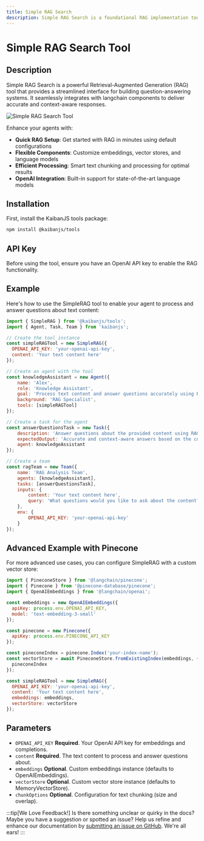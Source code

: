 ```yaml
---
title: Simple RAG Search
description: Simple RAG Search is a foundational RAG implementation tool designed for quick and efficient question-answering systems.
---
```


# Simple RAG Search Tool

## Description

Simple RAG Search is a powerful Retrieval-Augmented Generation (RAG) tool that provides a streamlined interface for building question-answering systems. It seamlessly integrates with langchain components to deliver accurate and context-aware responses.

![Simple RAG Search Tool](https://res.cloudinary.com/dnno8pxyy/image/upload/v1733521442/SimpleRAG_df8buq.png)

Enhance your agents with:
- **Quick RAG Setup**: Get started with RAG in minutes using default configurations
- **Flexible Components**: Customize embeddings, vector stores, and language models
- **Efficient Processing**: Smart text chunking and processing for optimal results
- **OpenAI Integration**: Built-in support for state-of-the-art language models

## Installation

First, install the KaibanJS tools package:

```bash
npm install @kaibanjs/tools
```

## API Key
Before using the tool, ensure you have an OpenAI API key to enable the RAG functionality.

## Example

Here's how to use the SimpleRAG tool to enable your agent to process and answer questions about text content:

```js
import { SimpleRAG } from '@kaibanjs/tools';
import { Agent, Task, Team } from 'kaibanjs';

// Create the tool instance
const simpleRAGTool = new SimpleRAG({
  OPENAI_API_KEY: 'your-openai-api-key',
  content: 'Your text content here'
});

// Create an agent with the tool
const knowledgeAssistant = new Agent({
    name: 'Alex', 
    role: 'Knowledge Assistant', 
    goal: 'Process text content and answer questions accurately using RAG technology', 
    background: 'RAG Specialist',
    tools: [simpleRAGTool]
});

// Create a task for the agent
const answerQuestionsTask = new Task({
    description: 'Answer questions about the provided content using RAG technology',
    expectedOutput: 'Accurate and context-aware answers based on the content',
    agent: knowledgeAssistant
});

// Create a team
const ragTeam = new Team({
    name: 'RAG Analysis Team',
    agents: [knowledgeAssistant],
    tasks: [answerQuestionsTask],
    inputs: {
        content: 'Your text content here',
        query: 'What questions would you like to ask about the content?'
    },
    env: {
        OPENAI_API_KEY: 'your-openai-api-key'
    }
});
```

## Advanced Example with Pinecone

For more advanced use cases, you can configure SimpleRAG with a custom vector store:

```js
import { PineconeStore } from '@langchain/pinecone';
import { Pinecone } from '@pinecone-database/pinecone';
import { OpenAIEmbeddings } from '@langchain/openai';

const embeddings = new OpenAIEmbeddings({
  apiKey: process.env.OPENAI_API_KEY,
  model: 'text-embedding-3-small'
});

const pinecone = new Pinecone({
  apiKey: process.env.PINECONE_API_KEY
});

const pineconeIndex = pinecone.Index('your-index-name');
const vectorStore = await PineconeStore.fromExistingIndex(embeddings, {
  pineconeIndex
});

const simpleRAGTool = new SimpleRAG({
  OPENAI_API_KEY: 'your-openai-api-key',
  content: 'Your text content here',
  embeddings: embeddings,
  vectorStore: vectorStore
});
```

## Parameters

- `OPENAI_API_KEY` **Required**. Your OpenAI API key for embeddings and completions.
- `content` **Required**. The text content to process and answer questions about.
- `embeddings` **Optional**. Custom embeddings instance (defaults to OpenAIEmbeddings).
- `vectorStore` **Optional**. Custom vector store instance (defaults to MemoryVectorStore).
- `chunkOptions` **Optional**. Configuration for text chunking (size and overlap).

:::tip[We Love Feedback!]
Is there something unclear or quirky in the docs? Maybe you have a suggestion or spotted an issue? Help us refine and enhance our documentation by [submitting an issue on GitHub](https://github.com/kaiban-ai/KaibanJS/issues). We're all ears!
::: 